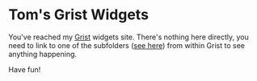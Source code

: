 # Tom's Grist Widgets
You've reached my <a href="https://www.getgrist.com/">Grist</a> widgets site. There's nothing here directly, you need to link to one of the
subfolders (<a href="https://github.com/tomnitschke/gristwidgets/">see here</a>) from within Grist to see anything happening.


Have fun!
